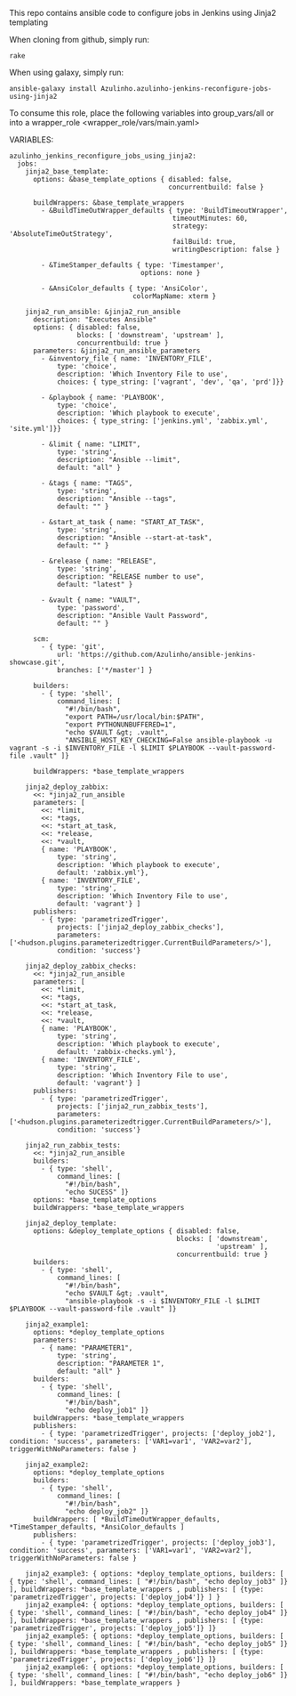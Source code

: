 This repo contains ansible code to configure jobs in Jenkins using Jinja2 templating

When cloning from github, simply run:

    rake

When using galaxy, simply run:

    ansible-galaxy install Azulinho.azulinho-jenkins-reconfigure-jobs-using-jinja2

To consume this role, place the following variables into group_vars/all
or into a wrapper_role <wrapper_role/vars/main.yaml>

VARIABLES:

    azulinho_jenkins_reconfigure_jobs_using_jinja2:
      jobs:
        jinja2_base_template:
          options: &base_template_options { disabled: false,
                                            concurrentbuild: false }

          buildWrappers: &base_template_wrappers
            - &BuildTimeOutWrapper_defaults { type: 'BuildTimeoutWrapper',
                                             timeoutMinutes: 60,
                                             strategy: 'AbsoluteTimeOutStrategy',
                                             failBuild: true,
                                             writingDescription: false }

            - &TimeStamper_defaults { type: 'Timestamper',
                                     options: none }

            - &AnsiColor_defaults { type: 'AnsiColor',
                                   colorMapName: xterm }

        jinja2_run_ansible: &jinja2_run_ansible
          description: "Executes Ansible"
          options: { disabled: false,
                     blocks: [ 'downstream', 'upstream' ],
                     concurrentbuild: true }
          parameters: &jinja2_run_ansible_parameters
            - &inventory_file { name: 'INVENTORY_FILE',
                type: 'choice',
                description: 'Which Inventory File to use',
                choices: { type_string: ['vagrant', 'dev', 'qa', 'prd']}}

            - &playbook { name: 'PLAYBOOK',
                type: 'choice',
                description: 'Which playbook to execute',
                choices: { type_string: ['jenkins.yml', 'zabbix.yml', 'site.yml']}}

            - &limit { name: "LIMIT",
                type: 'string',
                description: "Ansible --limit",
                default: "all" }

            - &tags { name: "TAGS",
                type: 'string',
                description: "Ansible --tags",
                default: "" }

            - &start_at_task { name: "START_AT_TASK",
                type: 'string',
                description: "Ansible --start-at-task",
                default: "" }

            - &release { name: "RELEASE",
                type: 'string',
                description: "RELEASE number to use",
                default: "latest" }

            - &vault { name: "VAULT",
                type: 'password',
                description: "Ansible Vault Password",
                default: "" }

          scm:
            - { type: 'git',
                url: 'https://github.com/Azulinho/ansible-jenkins-showcase.git',
                branches: ['*/master'] }

          builders:
            - { type: 'shell',
                command_lines: [
                  "#!/bin/bash",
                  "export PATH=/usr/local/bin:$PATH",
                  "export PYTHONUNBUFFERED=1",
                  "echo $VAULT &gt; .vault",
                  "ANSIBLE_HOST_KEY_CHECKING=False ansible-playbook -u vagrant -s -i $INVENTORY_FILE -l $LIMIT $PLAYBOOK --vault-password-file .vault" ]}

          buildWrappers: *base_template_wrappers

        jinja2_deploy_zabbix:
          <<: *jinja2_run_ansible
          parameters: [
            <<: *limit,
            <<: *tags,
            <<: *start_at_task,
            <<: *release,
            <<: *vault,
            { name: 'PLAYBOOK',
                type: 'string',
                description: 'Which playbook to execute',
                default: 'zabbix.yml'},
            { name: 'INVENTORY_FILE',
                type: 'string',
                description: 'Which Inventory File to use',
                default: 'vagrant'} ]
          publishers:
            - { type: 'parametrizedTrigger',
                projects: ['jinja2_deploy_zabbix_checks'],
                parameters: ['<hudson.plugins.parameterizedtrigger.CurrentBuildParameters/>'],
                condition: 'success'}

        jinja2_deploy_zabbix_checks:
          <<: *jinja2_run_ansible
          parameters: [
            <<: *limit,
            <<: *tags,
            <<: *start_at_task,
            <<: *release,
            <<: *vault,
            { name: 'PLAYBOOK',
                type: 'string',
                description: 'Which playbook to execute',
                default: 'zabbix-checks.yml'},
            { name: 'INVENTORY_FILE',
                type: 'string',
                description: 'Which Inventory File to use',
                default: 'vagrant'} ]
          publishers:
            - { type: 'parametrizedTrigger',
                projects: ['jinja2_run_zabbix_tests'],
                parameters: ['<hudson.plugins.parameterizedtrigger.CurrentBuildParameters/>'],
                condition: 'success'}

        jinja2_run_zabbix_tests:
          <<: *jinja2_run_ansible
          builders:
            - { type: 'shell',
                command_lines: [
                  "#!/bin/bash",
                  "echo SUCESS" ]}
          options: *base_template_options
          buildWrappers: *base_template_wrappers

        jinja2_deploy_template:
          options: &deploy_template_options { disabled: false,
                                              blocks: [ 'downstream',
                                                        'upstream' ],
                                              concurrentbuild: true }
          builders:
            - { type: 'shell',
                command_lines: [
                  "#!/bin/bash",
                  "echo $VAULT &gt; .vault",
                  "ansible-playbook -s -i $INVENTORY_FILE -l $LIMIT $PLAYBOOK --vault-password-file .vault" ]}

        jinja2_example1:
          options: *deploy_template_options
          parameters:
            - { name: "PARAMETER1",
                type: 'string',
                description: "PARAMETER 1",
                default: "all" }
          builders:
            - { type: 'shell',
                command_lines: [
                  "#!/bin/bash",
                  "echo deploy_job1" ]}
          buildWrappers: *base_template_wrappers
          publishers:
            - { type: 'parametrizedTrigger', projects: ['deploy_job2'], condition: 'success', parameters: ['VAR1=var1', 'VAR2=var2'], triggerWithNoParameters: false }

        jinja2_example2:
          options: *deploy_template_options
          builders:
            - { type: 'shell',
                command_lines: [
                  "#!/bin/bash",
                  "echo deploy_job2" ]}
          buildWrappers: [ *BuildTimeOutWrapper_defaults, *TimeStamper_defaults, *AnsiColor_defaults ]
          publishers:
            - { type: 'parametrizedTrigger', projects: ['deploy_job3'], condition: 'success', parameters: ['VAR1=var1', 'VAR2=var2'], triggerWithNoParameters: false }

        jinja2_example3: { options: *deploy_template_options, builders: [ { type: 'shell', command_lines: [ "#!/bin/bash", "echo deploy_job3" ]} ], buildWrappers: *base_template_wrappers , publishers: [ {type: 'parametrizedTrigger', projects: ['deploy_job4']} ] }
        jinja2_example4: { options: *deploy_template_options, builders: [ { type: 'shell', command_lines: [ "#!/bin/bash", "echo deploy_job4" ]} ], buildWrappers: *base_template_wrappers , publishers: [ {type: 'parametrizedTrigger', projects: ['deploy_job5']} ]}
        jinja2_example5: { options: *deploy_template_options, builders: [ { type: 'shell', command_lines: [ "#!/bin/bash", "echo deploy_job5" ]} ], buildWrappers: *base_template_wrappers , publishers: [ {type: 'parametrizedTrigger', projects: ['deploy_job6']} ]}
        jinja2_example6: { options: *deploy_template_options, builders: [ { type: 'shell', command_lines: [ "#!/bin/bash", "echo deploy_job6" ]} ], buildWrappers: *base_template_wrappers }



